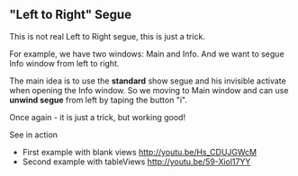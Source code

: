 ## "Left to Right" Segue

This is not real Left to Right segue, this is just a trick.

For example, we have two windows: Main and Info. And we want to segue Info window from left to right.

The main idea is to use the **standard** show segue and his invisible activate when opening the Info window. So we moving to Main window and can use **unwind segue** from left by taping the button "i".

Once again - it is just a trick, but working good!

See in action
* First example with blank views http://youtu.be/Hs_CDUJGWcM
* Second example with tableViews http://youtu.be/59-Xiol17YY
